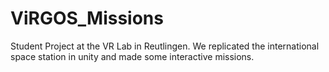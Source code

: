 # ViRGOS_Missions

Student Project at the VR Lab in Reutlingen. We replicated the international space station in unity and made some interactive missions.
